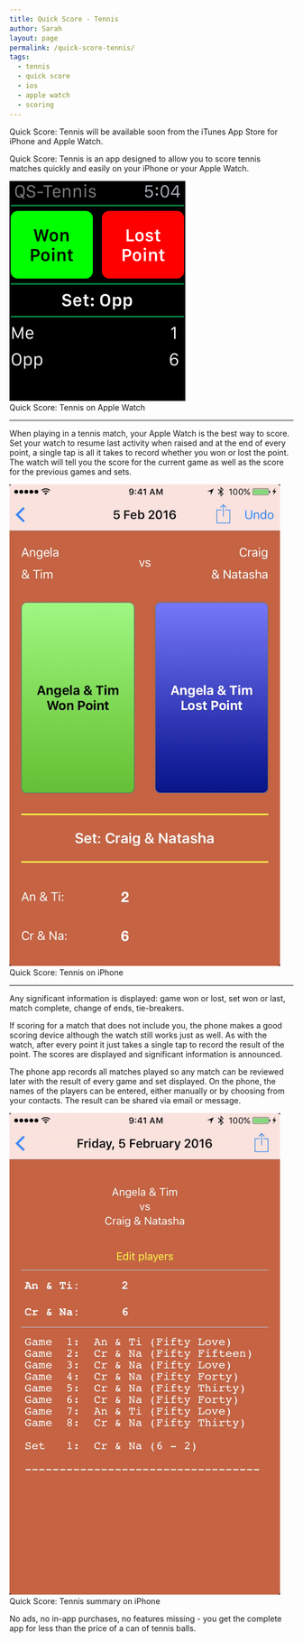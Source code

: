 ```yaml
---
title: Quick Score - Tennis
author: Sarah
layout: page
permalink: /quick-score-tennis/
tags:
  - tennis
  - quick score
  - ios
  - apple watch
  - scoring
---
```

<!-- Quick Score: Tennis is available from the [iTunes App Store][1] for iPhone and Apple Watch. -->
Quick Score: Tennis will be available soon from the iTunes App Store for iPhone and Apple Watch.

Quick Score: Tennis is an app designed to allow you to score tennis matches quickly and easily on your iPhone or your Apple Watch.

![Quick Score: Tennis on Apple Watch][3]
<br> Quick Score: Tennis on Apple Watch

---

When playing in a tennis match, your Apple Watch is the best way to score. Set your watch to resume last activity when raised and at the end of every point, a single tap is all it takes to record whether you won or lost the point. The watch will tell you the score for the current game as well as the score for the previous games and sets.

![Quick Score: Tennis on iPhone][4]
<br> Quick Score: Tennis on iPhone

--- 

Any significant information is displayed: game won or lost, set won or last, match complete, change of ends, tie-breakers.

If scoring for a match that does not include you, the phone makes a good scoring device although the watch still works just as well. As with the watch, after every point it just takes a single tap to record the result of the point. The scores are displayed and significant information is announced.

The phone app records all matches played so any match can be reviewed later with the result of every game and set displayed. On the phone, the names of the players can be entered, either manually or by choosing from your contacts.  The result can be shared via email or message.

![Quick Score: Tennis summary][5]
<br> Quick Score: Tennis summary on iPhone

No ads, no in-app purchases, no features missing - you get the complete app for less than the price of a can of tennis balls.

<!--If you like this app, please leave a rating or a review at the App Store. If you have a problem or want to suggest a new feature, please [contact me directly][2] so I can respond.-->

[1]: https://itunes.apple.com/app/quick-score-tennis/id1065155745
[2]: mailto:sarah@troz.net?subject=Quick%20Score%3A%20Tennis
[3]: /images/QST_Watch.png
[4]: /images/QST1.png
[5]: /images/QST2.png